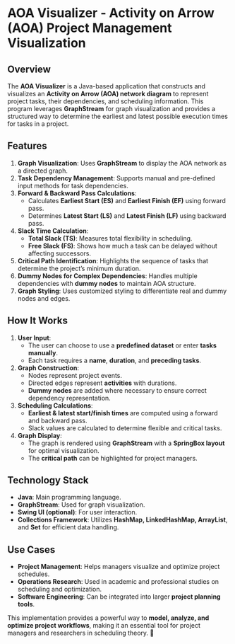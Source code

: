 # **AOA Visualizer - Activity on Arrow (AOA) Project Management Visualization**

## **Overview**
The **AOA Visualizer** is a Java-based application that constructs and visualizes an **Activity on Arrow (AOA) network diagram** to represent project tasks, their dependencies, and scheduling information. This program leverages **GraphStream** for graph visualization and provides a structured way to determine the earliest and latest possible execution times for tasks in a project.

## **Features**
1. **Graph Visualization**: Uses **GraphStream** to display the AOA network as a directed graph.
2. **Task Dependency Management**: Supports manual and pre-defined input methods for task dependencies.
3. **Forward & Backward Pass Calculations**:
   - Calculates **Earliest Start (ES)** and **Earliest Finish (EF)** using forward pass.
   - Determines **Latest Start (LS)** and **Latest Finish (LF)** using backward pass.
4. **Slack Time Calculation**:
   - **Total Slack (TS)**: Measures total flexibility in scheduling.
   - **Free Slack (FS)**: Shows how much a task can be delayed without affecting successors.
5. **Critical Path Identification**: Highlights the sequence of tasks that determine the project’s minimum duration.
6. **Dummy Nodes for Complex Dependencies**: Handles multiple dependencies with **dummy nodes** to maintain AOA structure.
7. **Graph Styling**: Uses customized styling to differentiate real and dummy nodes and edges.

## **How It Works**
1. **User Input**: 
   - The user can choose to use a **predefined dataset** or enter **tasks manually**.
   - Each task requires a **name**, **duration**, and **preceding tasks**.
2. **Graph Construction**:
   - Nodes represent project events.
   - Directed edges represent **activities** with durations.
   - **Dummy nodes** are added where necessary to ensure correct dependency representation.
3. **Scheduling Calculations**:
   - **Earliest & latest start/finish times** are computed using a forward and backward pass.
   - Slack values are calculated to determine flexible and critical tasks.
4. **Graph Display**:
   - The graph is rendered using **GraphStream** with a **SpringBox layout** for optimal visualization.
   - The **critical path** can be highlighted for project managers.

## **Technology Stack**
- **Java**: Main programming language.
- **GraphStream**: Used for graph visualization.
- **Swing UI (optional)**: For user interaction.
- **Collections Framework**: Utilizes **HashMap, LinkedHashMap, ArrayList**, and **Set** for efficient data handling.

## **Use Cases**
- **Project Management**: Helps managers visualize and optimize project schedules.
- **Operations Research**: Used in academic and professional studies on scheduling and optimization.
- **Software Engineering**: Can be integrated into larger **project planning tools**.

This implementation provides a powerful way to **model, analyze, and optimize project workflows**, making it an essential tool for project managers and researchers in scheduling theory. 🚀
